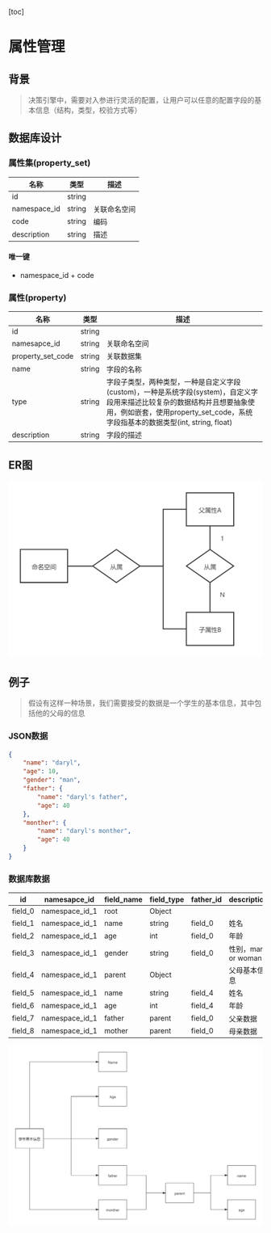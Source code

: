 [toc]
# 属性管理

## 背景

> 决策引擎中，需要对入参进行灵活的配置，让用户可以任意的配置字段的基本信息（结构，类型，校验方式等）

## 数据库设计

### 属性集(property_set)

| 名称         | 类型   | 描述         |
| ------------ | ------ | ------------ |
| id           | string |              |
| namespace_id | string | 关联命名空间 |
| code         | string | 编码         |
| description  | string | 描述         |

#### 唯一键

- namespace_id + code

### 属性(property)

| 名称              | 类型   | 描述                                                         |
| ----------------- | ------ | ------------------------------------------------------------ |
| id                | string |                                                              |
| namesapce_id      | string | 关联命名空间                                                 |
| property_set_code | string | 关联数据集                                                   |
| name              | string | 字段的名称                                                   |
| type              | string | 字段子类型，两种类型，一种是自定义字段(custom)，一种是系统字段(system)，自定义字段用来描述比较复杂的数据结构并且想要抽象使用，例如嵌套，使用property_set_code，系统字段指基本的数据类型(int, string, float) |
| description       | string | 字段的描述                                                   |



## ER图

![属性管理ER](./../pictures/field_manage/属性管理ER.png)

## 例子

> 假设有这样一种场景，我们需要接受的数据是一个学生的基本信息，其中包括他的父母的信息

### JSON数据

```json
{
    "name": "daryl",
    "age": 10,
    "gender": "man",
    "father": {
        "name": "daryl's father",
        "age": 40
    },
    "monther": {
        "name": "daryl's monther",
        "age": 40
    }
}
```

### 数据库数据

| id      | namesapce_id   | field_name | field_type | father_id | description        |
| ------- | -------------- | ---------- | ---------- | --------- | ------------------ |
| field_0 | namespace_id_1 | root       | Object     |           |                    |
| field_1 | namespace_id_1 | name       | string     | field_0   | 姓名               |
| field_2 | namespace_id_1 | age        | int        | field_0   | 年龄               |
| field_3 | namespace_id_1 | gender     | string     | field_0   | 性别，man or woman |
| field_4 | namespace_id_1 | parent     | Object     |           | 父母基本信息       |
| field_5 | namespace_id_1 | name       | string     | field_4   | 姓名               |
| field_6 | namespace_id_1 | age        | int        | field_4   | 年龄               |
| field_7 | namespace_id_1 | father     | parent     | field_0   | 父亲数据           |
| field_8 | namespace_id_1 | mother     | parent     | field_0   | 母亲数据           |

![demo数据示意图](./../pictures/field_manage/demo数据示意图.png)